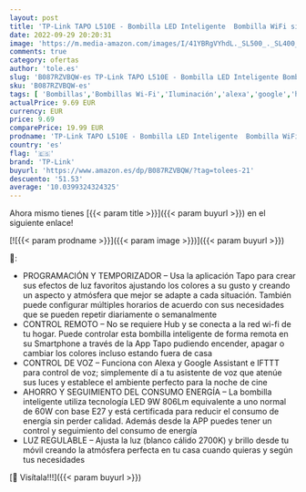 ```yaml
---
layout: post
title: 'TP-Link TAPO L510E - Bombilla LED Inteligente  Bombilla WiFi sin necesidad de Hub  Blanco Cálido 2700K  Regulable E27  8.7W/ 806lm  Compatible Alexa  Echo y Google Home  1 Unidad  Paquete de 1 '
date: 2022-09-29 20:20:31
image: 'https://m.media-amazon.com/images/I/41YBRgVYhdL._SL500_._SL400_.jpg'
comments: true
category: ofertas
author: 'tole.es'
slug: 'B087RZVBQW-es TP-Link TAPO L510E - Bombilla LED Inteligente Bombilla...'
sku: 'B087RZVBQW-es'
tags: [ 'Bombillas','Bombillas Wi-Fi','Iluminación','alexa','google','home','tp-link','🇪🇸', ]
actualPrice: 9.69 EUR
currency: EUR
price: 9.69
comparePrice: 19.99 EUR
prodname: 'TP-Link TAPO L510E - Bombilla LED Inteligente  Bombilla WiFi sin necesidad de Hub  Blanco Cálido 2700K  Regulable E27  8.7W/ 806lm  Compatible Alexa  Echo y Google Home  1 Unidad  Paquete de 1 '
country: 'es'
flag: '🇪🇸'
brand: 'TP-Link'
buyurl: 'https://www.amazon.es/dp/B087RZVBQW/?tag=tolees-21'
descuento: '51.53'
average: '10.0399324324325'
---
```


Ahora mismo tienes [{{< param title >}}]({{< param buyurl >}}) en el siguiente enlace!

[![{{< param prodname >}}]({{< param image >}})]({{< param buyurl >}})

🔎:

- PROGRAMACIÓN Y TEMPORIZADOR – Usa la aplicación Tapo para crear sus efectos de luz favoritos ajustando los colores a su gusto y creando un aspecto y atmósfera que mejor se adapte a cada situación. También puede configurar múltiples horarios de acuerdo con sus necesidades que se pueden repetir diariamente o semanalmente
- CONTROL REMOTO – No se requiere Hub y se conecta a la red wi-fi de tu hogar. Puede controlar esta bombilla inteligente de forma remota en su Smartphone a través de la App Tapo pudiendo encender, apagar o cambiar los colores incluso estando fuera de casa
- CONTROL DE VOZ – Funciona con Alexa y Google Assistant e IFTTT para control de voz; simplemente dí a tu asistente de voz que atenúe sus luces y establece el ambiente perfecto para la noche de cine
- AHORRO Y SEGUIMIENTO DEL CONSUMO ENERGÍA – La bombilla inteligente utiliza tecnología LED 9W 806Lm equivalente a uno normal de 60W con base E27 y está certificada para reducir el consumo de energía sin perder calidad. Además desde la APP puedes tener un control y seguimiento del consumo de energía
- LUZ REGULABLE – Ajusta la luz (blanco cálido 2700K) y brillo desde tu móvil creando la atmósfera perfecta en tu casa cuando quieras y según tus necesidades

[🛒 Visítala!!!]({{< param buyurl >}})
